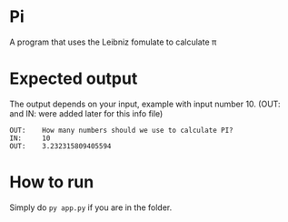 # Pi
A program that uses the Leibniz fomulate to calculate π

# Expected output
The output depends on your input, example with input number 10.
(OUT: and IN: were added later for this info file)
```
OUT:    How many numbers should we use to calculate PI?
IN:     10
OUT:    3.232315809405594
```

# How to run
Simply do `py app.py` if you are in the folder.
